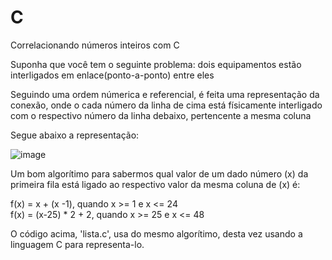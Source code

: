 # C

Correlacionando números inteiros com C

Suponha que você tem o seguinte problema: dois equipamentos estão interligados em enlace(ponto-a-ponto) entre eles

Seguindo uma ordem númerica e referencial, é feita uma representação da conexão, onde o cada número da linha de cima está físicamente interligado com o respectivo número da linha debaixo, pertencente a mesma coluna

Segue abaixo a representação:

![image](https://github.com/user-attachments/assets/00452cb4-8bd9-4fa9-876c-8d8652e6dc67)


Um bom algorítimo para sabermos qual valor de um dado número (x) da primeira fila está ligado ao respectivo valor da mesma coluna de (x) é:

f(x) = x + (x -1), quando x >= 1 e x <= 24 </br>
f(x) = (x-25) * 2 + 2, quando x >= 25 e x <= 48 </br>

O código acima, 'lista.c', usa do mesmo algorítimo, desta vez usando a linguagem C para representa-lo.
